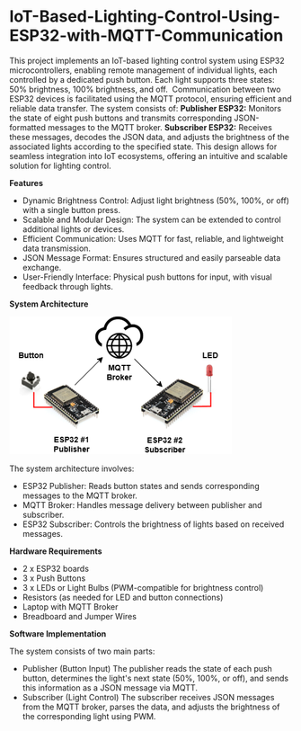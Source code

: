 # IoT-Based-Lighting-Control-Using-ESP32-with-MQTT-Communication

This project implements an IoT-based lighting control system using ESP32 microcontrollers, enabling remote management of individual lights, each controlled by a dedicated push button. Each light supports three states: 50% brightness, 100% brightness, and off. 
Communication between two ESP32 devices is facilitated using the MQTT protocol, ensuring efficient and reliable data transfer. The system consists of:
**Publisher ESP32:** Monitors the state of eight push buttons and transmits corresponding JSON-formatted messages to the MQTT broker.
**Subscriber ESP32:** Receives these messages, decodes the JSON data, and adjusts the brightness of the associated lights according to the specified state.
This design allows for seamless integration into IoT ecosystems, offering an intuitive and scalable solution for lighting control.

**Features**
- Dynamic Brightness Control: Adjust light brightness (50%, 100%, or off) with a single button press.
- Scalable and Modular Design: The system can be extended to control additional lights or devices.
- Efficient Communication: Uses MQTT for fast, reliable, and lightweight data transmission.
- JSON Message Format: Ensures structured and easily parseable data exchange.
- User-Friendly Interface: Physical push buttons for input, with visual feedback through lights.

**System Architecture**



![Project Image](projek%201.drawio.png)





The system architecture involves:
- ESP32 Publisher: Reads button states and sends corresponding messages to the MQTT broker.
- MQTT Broker: Handles message delivery between publisher and subscriber.
- ESP32 Subscriber: Controls the brightness of lights based on received messages.

**Hardware Requirements**
- 2 x ESP32 boards
- 3 x Push Buttons
- 3 x LEDs or Light Bulbs (PWM-compatible for brightness control)
- Resistors (as needed for LED and button connections)
- Laptop with MQTT Broker
- Breadboard and Jumper Wires

**Software Implementation**

The system consists of two main parts:
- Publisher (Button Input)
The publisher reads the state of each push button, determines the light's next state (50%, 100%, or off), and sends this information as a JSON message via MQTT.
- Subscriber (Light Control)
The subscriber receives JSON messages from the MQTT broker, parses the data, and adjusts the brightness of the corresponding light using PWM.

